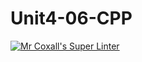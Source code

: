 # Unit4-06-CPP
[![Mr Coxall's Super Linter](https://github.com/ICS3U-C-Programming-JulienL/Unit4-06-CPP/workflows/Mr%20Coxall's%20Super%20Linter/badge.svg)](https://github.com/ICS3U-C-Programming-JulienL/Unit4-06-CPP/actions/)
